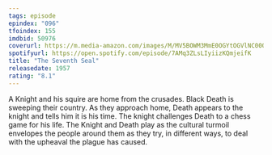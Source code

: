 ```yaml
---
tags: episode
epindex: "096"
tfoindex: 155
imdbid: 50976
coverurl: https://m.media-amazon.com/images/M/MV5BOWM3MmE0OGYtOGVlNC00OWE1LTk5ZTAtYmUwMDIwM2ZlNWJiXkEyXkFqcGdeQXVyMjUzOTY1NTc@._V1_SY300_CR1,0,202,300_.jpg
spotifyurl: https://open.spotify.com/episode/7AMq3ZLsLIyiizKQmjeifK
title: "The Seventh Seal"
releasedate: 1957
rating: "8.1"
---
```


A Knight and his squire are home from the crusades. Black Death is sweeping their country. As they approach home, Death appears to the knight and tells him it is his time. The knight challenges Death to a chess game for his life. The Knight and Death play as the cultural turmoil envelopes the people around them as they try, in different ways, to deal with the upheaval the plague has caused.
